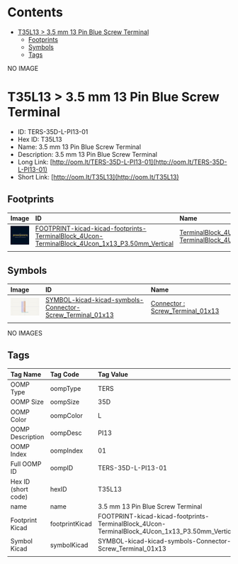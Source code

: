 



Contents
========

* [T35L13 > 3.5 mm 13 Pin Blue Screw Terminal](#t35l13--35-mm-13-pin-blue-screw-terminal)
	* [Footprints](#footprints)
	* [Symbols](#symbols)
	* [Tags](#tags)
  
NO IMAGE  
# T35L13 > 3.5 mm 13 Pin Blue Screw Terminal

- ID: TERS-35D-L-PI13-01
- Hex ID: T35L13
- Name: 3.5 mm 13 Pin Blue Screw Terminal
- Description: 3.5 mm 13 Pin Blue Screw Terminal
- Long Link: [http://oom.lt/TERS-35D-L-PI13-01](http://oom.lt/TERS-35D-L-PI13-01)
- Short Link: [http://oom.lt/T35L13](http://oom.lt/T35L13)

## Footprints
  

|Image|ID|Name|
| :--- | :--- | :--- |
|[![](https://raw.githubusercontent.com/oomlout/oomlout_OOMP_eda_V2/main/FOOTPRINT/kicad/kicad-footprints/TerminalBlock_4Ucon/TerminalBlock_4Ucon_1x13_P3.50mm_Vertical/image_140.png)](https://github.com/oomlout/oomlout_OOMP_eda_V2/tree/main/FOOTPRINT/kicad/kicad-footprints/TerminalBlock_4Ucon/TerminalBlock_4Ucon_1x13_P3.50mm_Vertical/)|[FOOTPRINT-kicad-kicad-footprints-TerminalBlock_4Ucon-TerminalBlock_4Ucon_1x13_P3.50mm_Vertical](https://github.com/oomlout/oomlout_OOMP_eda_V2/tree/main/FOOTPRINT/kicad/kicad-footprints/TerminalBlock_4Ucon/TerminalBlock_4Ucon_1x13_P3.50mm_Vertical/)|[TerminalBlock_4Ucon : TerminalBlock_4Ucon_1x13_P3.50mm_Vertical](https://github.com/oomlout/oomlout_OOMP_eda_V2/tree/main/FOOTPRINT/kicad/kicad-footprints/TerminalBlock_4Ucon/TerminalBlock_4Ucon_1x13_P3.50mm_Vertical/)|
||||

## Symbols
  

|Image|ID|Name|
| :--- | :--- | :--- |
|[![](https://raw.githubusercontent.com/oomlout/oomlout_OOMP_eda_V2/main/SYMBOL/kicad/kicad-symbols/Connector/Screw_Terminal_01x13/image_140.png)](https://github.com/oomlout/oomlout_OOMP_eda_V2/tree/main/SYMBOL/kicad/kicad-symbols/Connector/Screw_Terminal_01x13/)|[SYMBOL-kicad-kicad-symbols-Connector-Screw_Terminal_01x13](https://github.com/oomlout/oomlout_OOMP_eda_V2/tree/main/SYMBOL/kicad/kicad-symbols/Connector/Screw_Terminal_01x13/)|[Connector : Screw_Terminal_01x13](https://github.com/oomlout/oomlout_OOMP_eda_V2/tree/main/SYMBOL/kicad/kicad-symbols/Connector/Screw_Terminal_01x13/)|
||||
  
NO IMAGES  
## Tags
  

|Tag Name|Tag Code|Tag Value|
| :--- | :--- | :--- |
|OOMP Type|oompType|TERS|
|OOMP Size|oompSize|35D|
|OOMP Color|oompColor|L|
|OOMP Description|oompDesc|PI13|
|OOMP Index|oompIndex|01|
|Full OOMP ID|oompID|TERS-35D-L-PI13-01|
|Hex ID (short code)|hexID|T35L13|
|name|name|3.5 mm 13 Pin Blue Screw Terminal|
|Footprint Kicad|footprintKicad|FOOTPRINT-kicad-kicad-footprints-TerminalBlock_4Ucon-TerminalBlock_4Ucon_1x13_P3.50mm_Vertical|
|Symbol Kicad|symbolKicad|SYMBOL-kicad-kicad-symbols-Connector-Screw_Terminal_01x13|
||||
